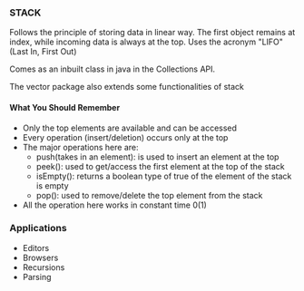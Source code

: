 ### STACK

Follows the principle of storing data in linear way. The first object remains at index, 
while incoming data is always at the top. Uses the acronym "LIFO" (Last In, First Out)

Comes as an inbuilt class in java in the Collections API.

The vector package also extends some functionalities of stack

#### What You Should Remember
- Only the top elements are available and can be accessed
- Every operation (insert/deletion) occurs only at the top
- The major operations here are:
    - push(takes in an element): is used to insert an element at the top
    - peek(): used to get/access the first element at the top of the stack
    - isEmpty(): returns a boolean type of true of the element of the stack is empty
    - pop(): used to remove/delete the top element from the stack
- All the operation here works in constant time 0(1)


### Applications
- Editors
- Browsers
- Recursions
- Parsing
